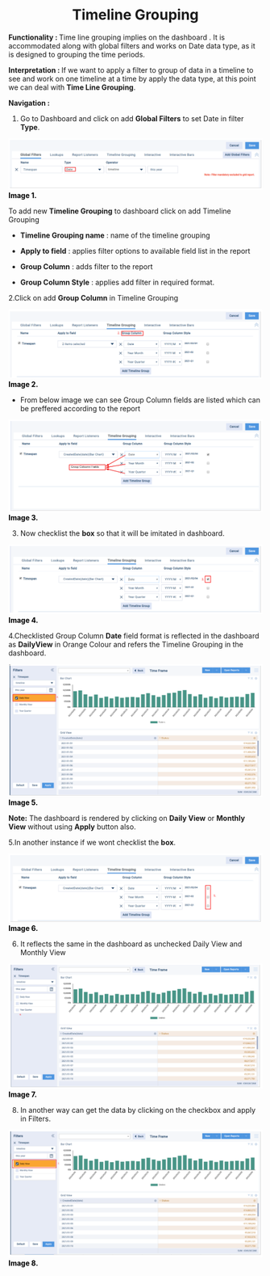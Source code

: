 <h1><center>Timeline Grouping</center> </h1>

<b> Functionality :  </b> Time line grouping implies on the dashboard . It is accommodated along with global filters and works on Date data type, as it is designed to grouping the time periods.

  

<b>Interpretation :  </b> If we want to apply a filter to group of data in a timeline to see and work on one timeline at a time by apply the data type, at this point we can deal with **Time Line Grouping**.

  
  

 <b>Navigation : </b> 
1. Go to Dashboard and click on add **Global Filters** to set Date in filter **Type**.

![enter image description here](https://github.com/surifirstpin/AcuBI_Technical_Documents/blob/master/images/TL1.png?raw=true)
<b><font color = "Black" >Image 1. </font></b>


To add new **Timeline Grouping** to dashboard click on add Timeline Grouping

  

-   **Timeline Grouping name** : name of the timeline grouping
    
-   **Apply to field** : applies filter options to available field list in the report
    
-   **Group Column** : adds filter to the report
    
-   **Group Column Style** : applies add filter in required format.
    

  

  

2.Click on add **Group Column** in Timeline Grouping

![enter image description here](https://github.com/surifirstpin/AcuBI_Technical_Documents/blob/master/images/TL2.png?raw=true)
<b><font color = "Black" >Image 2.</font></b>

  

-   From below image we can see Group Column fields are listed which can be preffered according to the report

![enter image description here](https://github.com/surifirstpin/AcuBI_Technical_Documents/blob/master/images/Tl3.png?raw=true)
<b><font color = "Black" >Image 3. </font></b>

3. Now checklist the **box**  so that it will be imitated in dashboard.

![enter image description here](https://github.com/surifirstpin/AcuBI_Technical_Documents/blob/master/images/TL4.png?raw=true)
<b><font color = "Black" >Image 4. </font></b>


4.Checklisted Group Column **Date** field format is reflected in the dashboard as **DailyView** in Orange Colour and refers the Timeline Grouping in the dashboard.

![enter image description here](https://github.com/surifirstpin/AcuBI_Technical_Documents/blob/master/images/TL5.png?raw=true)
<b><font color = "Black" >Image 5. </font></b>


**Note:** The dashboard is rendered by clicking on **Daily View** or **Monthly View** without using **Apply** button also.

  

  

  

  

5.In another instance if we wont checklist the **box**.


![enter image description here](https://github.com/surifirstpin/AcuBI_Technical_Documents/blob/master/images/TL6.png?raw=true)
<b><font color = "Black" >Image  6.</font></b>


6. It reflects the same in the dashboard as unchecked Daily View and Monthly View

![enter image description here](https://github.com/surifirstpin/AcuBI_Technical_Documents/blob/master/images/TL7.png?raw=true)
<b><font color = "Black" >Image  7.</font></b>




8. In another way can get the data by clicking on the checkbox and apply in Filters.


![enter image description here](https://github.com/surifirstpin/AcuBI_Technical_Documents/blob/master/images/TL8.png?raw=true)
<b><font color = "Black" >Image  8.</font></b>



<!--stackedit_data:
eyJoaXN0b3J5IjpbLTIwNzg2NjI1MzUsMTQ0NjU2NjE2MF19
-->